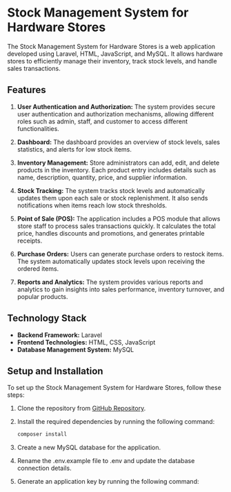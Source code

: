# Stock Management System for Hardware Stores

The Stock Management System for Hardware Stores is a web application developed using Laravel, HTML, JavaScript, and MySQL. It allows hardware stores to efficiently manage their inventory, track stock levels, and handle sales transactions.

## Features

1. **User Authentication and Authorization:** The system provides secure user authentication and authorization mechanisms, allowing different roles such as admin, staff, and customer to access different functionalities.

2. **Dashboard:** The dashboard provides an overview of stock levels, sales statistics, and alerts for low stock items.

3. **Inventory Management:** Store administrators can add, edit, and delete products in the inventory. Each product entry includes details such as name, description, quantity, price, and supplier information.

4. **Stock Tracking:** The system tracks stock levels and automatically updates them upon each sale or stock replenishment. It also sends notifications when items reach low stock thresholds.

5. **Point of Sale (POS):** The application includes a POS module that allows store staff to process sales transactions quickly. It calculates the total price, handles discounts and promotions, and generates printable receipts.

6. **Purchase Orders:** Users can generate purchase orders to restock items. The system automatically updates stock levels upon receiving the ordered items.

7. **Reports and Analytics:** The system provides various reports and analytics to gain insights into sales performance, inventory turnover, and popular products.

## Technology Stack

- **Backend Framework:** Laravel
- **Frontend Technologies:** HTML, CSS, JavaScript
- **Database Management System:** MySQL

## Setup and Installation

To set up the Stock Management System for Hardware Stores, follow these steps:

1. Clone the repository from [GitHub Repository](https://github.com/your-repository-url).

2. Install the required dependencies by running the following command:

   ```bash
   composer install
   
3. Create a new MySQL database for the application.

4. Rename the .env.example file to .env and update the database connection details.

5. Generate an application key by running the following command:
